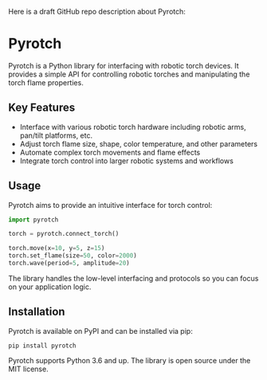 Here is a draft GitHub repo description about Pyrotch:

# Pyrotch

Pyrotch is a Python library for interfacing with robotic torch devices. It provides a simple API for controlling robotic torches and manipulating the torch flame properties.

## Key Features

- Interface with various robotic torch hardware including robotic arms, pan/tilt platforms, etc. 
- Adjust torch flame size, shape, color temperature, and other parameters
- Automate complex torch movements and flame effects
- Integrate torch control into larger robotic systems and workflows

## Usage

Pyrotch aims to provide an intuitive interface for torch control:

```python
import pyrotch

torch = pyrotch.connect_torch()

torch.move(x=10, y=5, z=15) 
torch.set_flame(size=50, color=2000)
torch.wave(period=5, amplitude=20)
```

The library handles the low-level interfacing and protocols so you can focus on your application logic.

## Installation

Pyrotch is available on PyPI and can be installed via pip:

```
pip install pyrotch
```

Pyrotch supports Python 3.6 and up. The library is open source under the MIT license.
